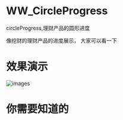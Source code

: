# WW_CircleProgress
circleProgress,理财产品的圆形进度

像挖财的理财产品的进度展示， 
大家可以看一下
# 效果演示

![images](http://img.blog.csdn.net/20161009110406298?watermark/2/text/aHR0cDovL2Jsb2cuY3Nkbi5uZXQv/font/5a6L5L2T/fontsize/400/fill/I0JBQkFCMA==/dissolve/70/gravity/Center)
# 你需要知道的

